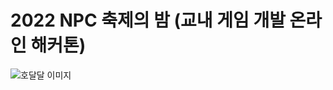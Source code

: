 # 2022 NPC 축제의 밤 (교내 게임 개발 온라인 해커톤)

![호달달 이미지](https://user-images.githubusercontent.com/93574590/155309818-5f466d8f-d505-421b-9b38-e99c5c5f3595.png)

